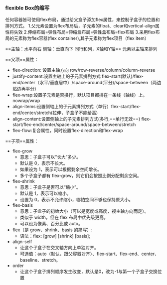 ### flexible Box的缩写
任何容器皆可使用flex布局，通过给父盒子添加flex属性，来控制子盒子的位置和排列方式。
1.父元素设置为flex布局后，子元素的float、clear和vertical-align属性将失效
2.伸缩布局=弹性布局=伸缩盒布局=弹性盒布局=flex布局
3.采用flex布局的元素称为flex容器(flex container),其子元素称为flex项目（flex item）

==主轴：水平向右 侧轴：垂直向下 同行和列，X轴和Y轴==
元素以主轴来排列

==父项==属性：
- flex-direction: 设置主轴方向 row/row-reverse/column/column-reverse
- justify-content:设置主轴上的子元素排列方式 flex-start(默认)/flex-end/center（水平/垂直居中）/space-around(平分)/space-between（两边贴边再平分）
- flex-wrap:设置子元素是否换行，默认项目都排在一条线（轴线）上。 nowrap/wrap
- align-items:设置侧轴上的子元素排列方式（单行）flex-start/flex-end/center/stretch(拉伸，子盒子不能给高)
- align-content:设置侧轴上的子元素排列方式(多行,==单行无效==) flex-start/flex-end/center/space-around/space-between/stretch
- flex-flow:复合属性，同时设置flex-direction和flex-wrap

==子项==属性：
- flex-grow
  - 意思：子盒子可以“长大”多少。
  - 默认是 0，表示不长大。
  - 如果设为 1，表示可以根据剩余空间增长。
  - 多个子盒子都有 flex-grow，则它们会按照比例分配剩余空间。
- flex-shrink
  - 意思：子盒子是否可以“缩小”。
  - 默认是 1，表示可以缩小。
  - 设置为 0，表示不允许缩小，哪怕空间不够也保持原大小。
- flex-basis
  - 意思：子盒子的初始大小（可以是宽度或高度，视主轴方向而定）。
  - 类似于 width，但在 flex 布局中优先级更高。
  - 可以设为像素、百分比或 auto。
- flex（是 grow、shrink、basis 的简写）:
  - 语法：flex: [grow] [shrink] [basis];
- align-self 
  - 让这个子盒子在交叉轴方向上单独对齐。
  - 可选值：auto（默认，跟父容器对齐）、flex-start、flex-end、center、baseline、stretch。
- order
  - 让这个子盒子排列顺序发生改变，默认是0，改为-1与第一个子盒子交换位置